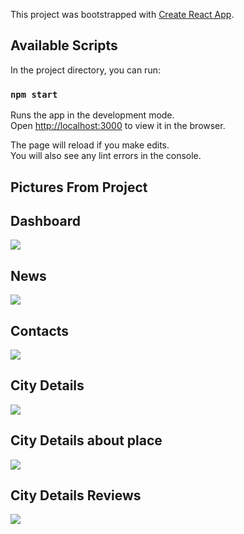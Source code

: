 This project was bootstrapped with [Create React App](https://github.com/facebook/create-react-app).

## Available Scripts

In the project directory, you can run:

### `npm start`

Runs the app in the development mode.<br />
Open [http://localhost:3000](http://localhost:3000) to view it in the browser.

The page will reload if you make edits.<br />
You will also see any lint errors in the console.

## Pictures From Project 
<h2>Dashboard </h2>
<a href="https://resimyukle.xyz/i/bfycTC"><img src="https://i.resimyukle.xyz/bfycTC.png" /></a>
<h2>News </h2>
<a href="https://resimyukle.xyz/i/JWN8WK"><img src="https://i.resimyukle.xyz/JWN8WK.png" /></a>
<h2>Contacts </h2>
<a href="https://resimyukle.xyz/i/4AaS1e"><img src="https://i.resimyukle.xyz/4AaS1e.png" /></a>
<h2>City Details </h2>
<a href="https://resimyukle.xyz/i/Rf6CBz"><img src="https://i.resimyukle.xyz/Rf6CBz.png" /></a>
<h2>City Details about place </h2>
<a href="https://resimyukle.xyz/i/f0A7cb"><img src="https://i.resimyukle.xyz/f0A7cb.png" /></a>
<h2>City Details Reviews </h2>
<a href="https://resimyukle.xyz/i/84UTSz"><img src="https://i.resimyukle.xyz/84UTSz.png" /></a>
